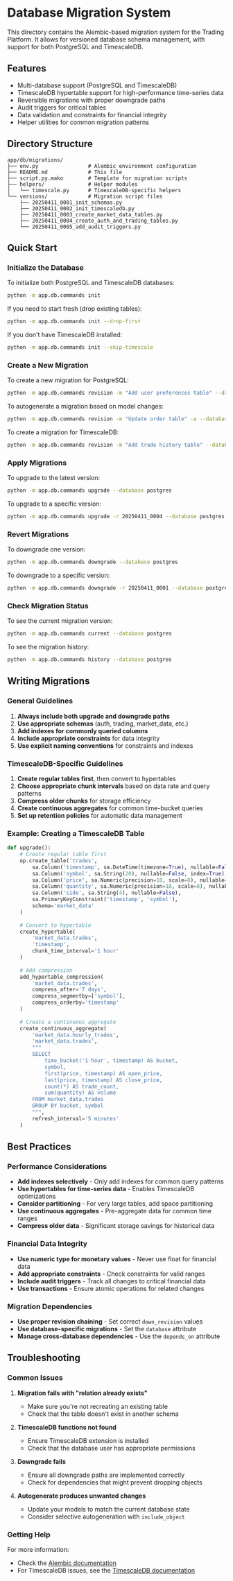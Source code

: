 # Database Migration System

This directory contains the Alembic-based migration system for the Trading Platform. It allows for versioned database schema management, with support for both PostgreSQL and TimescaleDB.

## Features

- Multi-database support (PostgreSQL and TimescaleDB)
- TimescaleDB hypertable support for high-performance time-series data
- Reversible migrations with proper downgrade paths
- Audit triggers for critical tables
- Data validation and constraints for financial integrity
- Helper utilities for common migration patterns

## Directory Structure

```
app/db/migrations/
├── env.py                # Alembic environment configuration
├── README.md             # This file
├── script.py.mako        # Template for migration scripts
├── helpers/              # Helper modules
│   └── timescale.py      # TimescaleDB-specific helpers
└── versions/             # Migration script files
    ├── 20250411_0001_init_schemas.py
    ├── 20250411_0002_init_timescaledb.py
    ├── 20250411_0003_create_market_data_tables.py
    ├── 20250411_0004_create_auth_and_trading_tables.py
    └── 20250411_0005_add_audit_triggers.py
```

## Quick Start

### Initialize the Database

To initialize both PostgreSQL and TimescaleDB databases:

```bash
python -m app.db.commands init
```

If you need to start fresh (drop existing tables):

```bash
python -m app.db.commands init --drop-first
```

If you don't have TimescaleDB installed:

```bash
python -m app.db.commands init --skip-timescale
```

### Create a New Migration

To create a new migration for PostgreSQL:

```bash
python -m app.db.commands revision -m "Add user preferences table" --database postgres
```

To autogenerate a migration based on model changes:

```bash
python -m app.db.commands revision -m "Update order table" -a --database postgres
```

To create a migration for TimescaleDB:

```bash
python -m app.db.commands revision -m "Add trade history table" --database timescale
```

### Apply Migrations

To upgrade to the latest version:

```bash
python -m app.db.commands upgrade --database postgres
```

To upgrade to a specific version:

```bash
python -m app.db.commands upgrade -r 20250411_0004 --database postgres
```

### Revert Migrations

To downgrade one version:

```bash
python -m app.db.commands downgrade --database postgres
```

To downgrade to a specific version:

```bash
python -m app.db.commands downgrade -r 20250411_0001 --database postgres
```

### Check Migration Status

To see the current migration version:

```bash
python -m app.db.commands current --database postgres
```

To see the migration history:

```bash
python -m app.db.commands history --database postgres
```

## Writing Migrations

### General Guidelines

1. **Always include both upgrade and downgrade paths**
2. **Use appropriate schemas** (auth, trading, market_data, etc.)
3. **Add indexes for commonly queried columns**
4. **Include appropriate constraints** for data integrity
5. **Use explicit naming conventions** for constraints and indexes

### TimescaleDB-Specific Guidelines

1. **Create regular tables first**, then convert to hypertables
2. **Choose appropriate chunk intervals** based on data rate and query patterns
3. **Compress older chunks** for storage efficiency
4. **Create continuous aggregates** for common time-bucket queries
5. **Set up retention policies** for automatic data management

### Example: Creating a TimescaleDB Table

```python
def upgrade():
    # Create regular table first
    op.create_table('trades',
        sa.Column('timestamp', sa.DateTime(timezone=True), nullable=False, index=True),
        sa.Column('symbol', sa.String(20), nullable=False, index=True),
        sa.Column('price', sa.Numeric(precision=18, scale=8), nullable=False),
        sa.Column('quantity', sa.Numeric(precision=18, scale=8), nullable=False),
        sa.Column('side', sa.String(4), nullable=False),
        sa.PrimaryKeyConstraint('timestamp', 'symbol'),
        schema='market_data'
    )
    
    # Convert to hypertable
    create_hypertable(
        'market_data.trades', 
        'timestamp', 
        chunk_time_interval='1 hour'
    )
    
    # Add compression
    add_hypertable_compression(
        'market_data.trades',
        compress_after='7 days',
        compress_segmentby=['symbol'],
        compress_orderby='timestamp'
    )
    
    # Create a continuous aggregate
    create_continuous_aggregate(
        'market_data.hourly_trades',
        'market_data.trades',
        """
        SELECT
            time_bucket('1 hour', timestamp) AS bucket,
            symbol,
            first(price, timestamp) AS open_price,
            last(price, timestamp) AS close_price,
            count(*) AS trade_count,
            sum(quantity) AS volume
        FROM market_data.trades
        GROUP BY bucket, symbol
        """,
        refresh_interval='5 minutes'
    )
```

## Best Practices

### Performance Considerations

- **Add indexes selectively** - Only add indexes for common query patterns
- **Use hypertables for time-series data** - Enables TimescaleDB optimizations
- **Consider partitioning** - For very large tables, add space partitioning
- **Use continuous aggregates** - Pre-aggregate data for common time ranges
- **Compress older data** - Significant storage savings for historical data

### Financial Data Integrity

- **Use numeric type for monetary values** - Never use float for financial data
- **Add appropriate constraints** - Check constraints for valid ranges
- **Include audit triggers** - Track all changes to critical financial data
- **Use transactions** - Ensure atomic operations for related changes

### Migration Dependencies

- **Use proper revision chaining** - Set correct `down_revision` values
- **Use database-specific migrations** - Set the `database` attribute
- **Manage cross-database dependencies** - Use the `depends_on` attribute

## Troubleshooting

### Common Issues

1. **Migration fails with "relation already exists"**
   - Make sure you're not recreating an existing table
   - Check that the table doesn't exist in another schema

2. **TimescaleDB functions not found**
   - Ensure TimescaleDB extension is installed
   - Check that the database user has appropriate permissions

3. **Downgrade fails**
   - Ensure all downgrade paths are implemented correctly
   - Check for dependencies that might prevent dropping objects

4. **Autogenerate produces unwanted changes**
   - Update your models to match the current database state
   - Consider selective autogeneration with `include_object`

### Getting Help

For more information:
- Check the [Alembic documentation](https://alembic.sqlalchemy.org/en/latest/)
- For TimescaleDB issues, see the [TimescaleDB documentation](https://docs.timescale.com/)